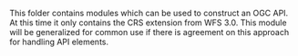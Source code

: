 This folder contains modules which can be used to construct an OGC API. At this time it only contains the CRS extension from WFS 3.0. This module will be generalized for common use if there is agreement on this approach for handling API elements. 
